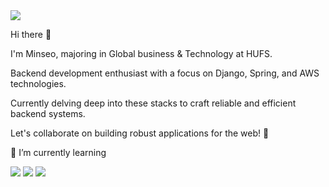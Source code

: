 <img src="https://img.shields.io/badge/jgoldstone7@gmail.com-EA4335?style=flat-square&logo=Gmail&logoColor=white"/>

Hi there 👋

I'm Minseo, majoring in Global business & Technology at HUFS. 

Backend development enthusiast with a focus on Django, Spring, and AWS technologies. 

Currently delving deep into these stacks to craft reliable and efficient backend systems. 

Let's collaborate on building robust applications for the web! 🚀


🌱 I’m currently learning

<img src="https://img.shields.io/badge/Django-092E20?style=flat-square&logo=Django&logoColor=white"/> <img src="https://img.shields.io/badge/Spring-6DB33F?style=flat-square&logo=Spring&logoColor=white"/> <img src="https://img.shields.io/badge/AWS-232F3E?style=flat-square&logo=Spring&logoColor=white"/>


<!--
**minseojeong1012/minseojeong1012** is a ✨ _special_ ✨ repository because its `README.md` (this file) appears on your GitHub profile.

Here are some ideas to get you started:

- 🔭 I’m currently working on 
- 🌱 I’m currently learning 
- 👯 I’m looking to collaborate on ...
- 🤔 I’m looking for help with ...
- 💬 Ask me about ...
- 📫 How to reach me: ...
- 😄 Pronouns: ...
- ⚡ Fun fact: ...
-->
